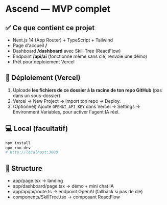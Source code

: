 # Ascend — MVP complet

## ✅ Ce que contient ce projet
- Next.js 14 (App Router) + TypeScript + Tailwind
- Page d'accueil **/**
- Dashboard **/dashboard** avec Skill Tree (ReactFlow)
- Endpoint **/api/ai** (fonctionne même sans clé, renvoie une démo)
- Prêt pour déploiement Vercel

## 🚀 Déploiement (Vercel)
1) Uploade **les fichiers de ce dossier à la racine de ton repo GitHub** (pas dans un sous-dossier).
2) Vercel → New Project → Import ton repo → Deploy.
3) (Optionnel) Ajoute `OPENAI_API_KEY` dans Vercel → Settings → Environment Variables, pour activer l'agent IA réel.

## 💻 Local (facultatif)
```bash
npm install
npm run dev
# http://localhost:3000
```

## 📁 Structure
- app/page.tsx → landing
- app/dashboard/page.tsx → démo + mini chat IA
- app/api/ai/route.ts → endpoint OpenAI (fallback si pas de clé)
- components/SkillTree.tsx → composant ReactFlow
